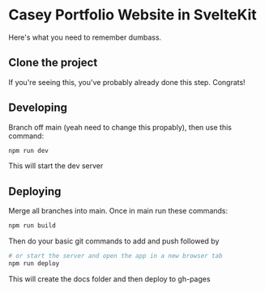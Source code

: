 # Casey Portfolio Website in SvelteKit

Here's what you need to remember dumbass.

## Clone the project

If you're seeing this, you've probably already done this step. Congrats!

## Developing

Branch off main (yeah need to change this propably), then use this command:

```bash
npm run dev
```

This will start the dev server

## Deploying

Merge all branches into main. Once in main run these commands:

```bash
npm run build

```

Then do your basic git commands to add and push followed by

```bash
# or start the server and open the app in a new browser tab
npm run deploy
```

This will create the docs folder and then deploy to gh-pages
